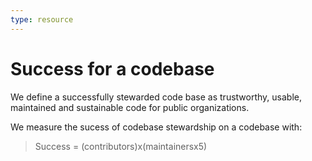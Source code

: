 ```yaml
---
type: resource
---
```


# Success for a codebase

We define a successfully stewarded code base as trustworthy, usable, maintained and sustainable code for public organizations.

We measure the sucess of codebase stewardship on a codebase with:

> Success = (contributors)x(maintainersx5)
